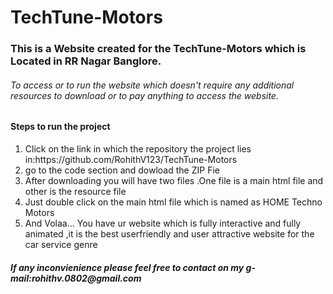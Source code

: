 # TechTune-Motors
<h3>This is a Website created for the TechTune-Motors which is Located in RR Nagar Banglore.</h3>
<h6>To access or to run the website which doesn't require any additional resources to download or to pay anything to access the website.</h6>

<h4>Steps to run the project</h4>
<ol>
  <li>Click on the link in which the repository the project lies in:https://github.com/RohithV123/TechTune-Motors</li>
  <li>go to the code section and dowload the ZIP Fie</li>
  <li>After downloading you will have two files .One file is a main html file and other is the resource file</li>
  <li>Just double click on the main html file which is named as HOME Techno Motors </li>
  <li>And Volaa... You have ur website which is fully interactive and fully animated ,it is the best userfriendly and user attractive website for the car service genre </li>
</ol>
<h5>If any inconvienience please feel free to contact on my g-mail:rohithv.0802@gmail.com</h5>
